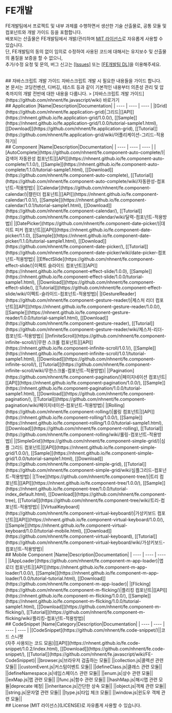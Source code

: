 FE개발
======================
FE개발팀에서 프로젝트 및 내부 과제를 수행하면서 생산한 기술 산출물로, 공통 모듈 및 컴포넌트와 개발 가이드 등을 포함합니다.<br>
배포되는 산출물은 FE개발팀에서 개발/관리하며 [MIT 라이선스](LICENSE)로 자유롭게 사용할 수 있습니다.<br>
단, FE개발팀의 동의 없이 임의로 수정하여 사용된 코드에 대해서는 유지보수 및 산출물의 품질을 보증을 할 수 없으니,<br>
추가/수정 요청 및 문의, 버그 신고는 [[Issues]](https://github.com/nhnent/fe.javascript/issues) 또는 [[FE개발팀 DL]](mailto:e0242@nhnent.com)을 이용해주세요.<br>

<br>
## 자바스크립트 개발 가이드
자바스크립트 개발 시 필요한 내용들을 가이드 합니다.<br>
본 문서는 코딩컨벤션, 디버깅, 테스트 등과 같이 기본적인 내용부터 의존성 관리 및 압축까지의 개발 전반에 대한 내용을 다룹니다.
> [자바스크립트 개발 가이드](https://github.com/nhnent/fe.javascript/wiki) 바로가기

<br>
## Application
|Name|Description|Documentation|
| ---- | ---- | ---- |
|[Grid](https://github.com/nhnent/fe.application-grid)|그리드|[[API]](https://nhnent.github.io/fe.application-grid/1.0.0/), [[Sample]](https://nhnent.github.io/fe.application-grid/1.0.0/tutorial-sample1.html),  [[Download]](https://github.com/nhnent/fe.application-grid), [[Tutorial]](https://github.com/nhnent/fe.application-grid/wiki/어플리케이션-그리드-적용하기)|
 
<br>
## Component
|Name|Description|Documentation|
| ---- | ---- | ---- |
|[AutoComplete](https://github.com/nhnent/fe.component-auto-complete/)|검색어 자동완성 컴포넌트|[[API]](https://nhnent.github.io/fe.component-auto-complete/1.1.0/), [[Sample]](https://nhnent.github.io/fe.component-auto-complete/1.1.0/tutorial-sample1.html),  [[Download]](https://github.com/nhnent/fe.component-auto-complete), [[Tutorial]](https://github.com/nhnent/fe.component-auto-complete/wiki/자동완성-컴포넌트-적용방법)|
|[Calendar](https://github.com/nhnent/fe.component-calendar/)|캘린더 컴포넌트|[[API]](https://nhnent.github.io/fe.component-calendar/1.0.1/), [[Sample]](https://nhnent.github.io/fe.component-calendar/1.0.1/tutorial-sample1.html), [[Download]](https://github.com/nhnent/fe.component-calendar/), [[Tutorial]](https://github.com/nhnent/fe.component-calendar/wiki/달력-컴포넌트-적용방법)|
|[DatePicker](https://github.com/nhnent/fe.component-date-picker/)|데이트 피커 컴포넌트|[[API]](https://nhnent.github.io/fe.component-date-picker/1.1.0), [[Sample]](https://nhnent.github.io/fe.component-date-picker/1.1.0/tutorial-sample1.html), [[Download]](https://github.com/nhnent/fe.component-date-picker/), [[Tutorial]](https://github.com/nhnent/fe.component-date-picker/wiki/date-picker-컴포넌트-적용방법)|
|[EffectSlide](https://github.com/nhnent/fe.component-effect-slide/)|이펙트 슬라이드 컴포넌트|[[API]](https://nhnent.github.io/fe.component-effect-slide/1.0.0), [[Sample]](https://nhnent.github.io/fe.component-effect-slide/1.0.0/tutorial-sample1.html), [[Download]](https://github.com/nhnent/fe.component-effect-slide/), [[Tutorial]](https://github.com/nhnent/fe.component-effect-slide/wiki/이펙트-슬라이드-컴포넌트-적용방법)|
|[GestureReader](https://github.com/nhnent/fe.component-gesture-reader/)|제스처 리더 컴포넌트|[[API]](https://nhnent.github.io/fe.component-gesture-reader/1.0.0/), [[Sample]](https://nhnent.github.io/fe.component-gesture-reader/1.0.0/tutorial-sample1.html),  [[Download]](https://github.com/nhnent/fe.component-gesture-reader), [[Tutorial]](https://github.com/nhnent/fe.component-gesture-reader/wiki/제스처-리더-컴포넌트-적용방법)|
|[InfiniteScroll](https://github.com/nhnent/fe.component-infinite-scroll/)|무한 스크롤 컴포넌트|[[API]](https://nhnent.github.io/fe.component-infinite-scroll/1.0.1/), [[Sample]](https://nhnent.github.io/fe.component-infinite-scroll/1.0.1/tutorial-sample1.html),  [[Download]](https://github.com/nhnent/fe.component-infinite-scroll/), [[Tutorial]](https://github.com/nhnent/fe.component-infinite-scroll/wiki/무한스크롤-컴포넌트-적용방법)|
|[Pagination](https://github.com/nhnent/fe.component-pagination/)|페이지네이션 컴포넌트|[[API]](https://nhnent.github.io/fe.component-pagination/1.0.0/), [[Sample]](https://nhnent.github.io/fe.component-pagination/1.0.0/tutorial-sample1.html),  [[Download]](https://github.com/nhnent/fe.component-pagination/), [[Tutorial]](https://github.com/nhnent/fe.component-pagination/wiki/페이지네이션-컴포넌트-적용방법)|
|[Rolling](https://github.com/nhnent/fe.component-rolling/)|롤링 컴포넌트|[[API]](https://nhnent.github.io/fe.component-rolling/1.0.0/), [[Sample]](https://nhnent.github.io/fe.component-rolling/1.0.0/tutorial-sample1.html), [[Download]](https://github.com/nhnent/fe.component-rolling), [[Tutorial]](https://github.com/nhnent/fe.component-rolling/wiki/롤링-컴포넌트-적용방법)|
|[SimpleGrid](https://github.com/nhnent/fe.component-simple-grid/)|심플 그리드 컴포넌트|[[API]](https://nhnent.github.io/fe.component-simple-grid/1.0.0/), [[Sample]](https://nhnent.github.io/fe.component-simple-grid/1.0.0/tutorial-sample1.html),  [[Download]](https://github.com/nhnent/fe.component-simple-grid), [[Tutorial]](https://github.com/nhnent/fe.component-simple-grid/wiki/심플그리드-컴포넌트-적용방법)|
|[Tree](https://github.com/nhnent/fe.component-tree/)|트리 컴포넌트|[[API]](https://nhnent.github.io/fe.component-tree/1.0.0/), [[Sample]](https://nhnent.github.io/fe.component-tree/1.0.0/tutorial-index_default.html),  [[Download]](https://github.com/nhnent/fe.component-tree), [[Tutorial]](https://github.com/nhnent/fe.component-tree/wiki/트리-컴포넌트-적용방법)|
|[VirtualKeyboard](https://github.com/nhnent/fe.component-virtual-keyboard/)|가상키보드 컴포넌트|[[API]](https://nhnent.github.io/fe.component-virtual-keyboard/1.0.0/), [[Sample]](https://nhnent.github.io/fe.component-virtual-keyboard/1.0.0/tutorial-mobile.html),  [[Download]](https://github.com/nhnent/fe.component-virtual-keyboard), [[Tutorial]](https://github.com/nhnent/fe.component-virtual-keyboard/wiki/가상키보드-컴포넌트-적용방법)|

<br>
## Mobile Component
|Name|Description|Documentation|
| ---- | ---- | ---- |
|[AppLoader](https://github.com/nhnent/fe.component-m-app-loader)|앱로더 컴포넌트|[[API]](https://nhnent.github.io/fe.component-m-app-loader/1.0.0/), [[Sample]](https://nhnent.github.io/fe.component-m-app-loader/1.0.0/tutorial-tutorial.html),  [[Download]](https://github.com/nhnent/fe.component-m-app-loader)|
|[Flicking](https://github.com/nhnent/fe.component-m-flicking/)|플리킹 컴포넌트|[[API]](https://nhnent.github.io/fe.component-m-flicking/1.0.0/), [[Sample]](https://nhnent.github.io/fe.component-m-flicking/1.0.0/tutorial-sample1.html),  [[Download]](https://github.com/nhnent/fe.component-m-flicking/), [[Tutorial]](https://github.com/nhnent/fe.component-m-flicking/wiki/플리킹-컴포넌트-적용방법)|

<br>
## CodeSnippet
|Name|Category|Description|Documentation|
| ---- | ---- | ---- | ---- |
|[CodeSnippet](https://github.com/nhnent/fe.code-snippet/)||코드 스니펫<br>(자주 사용되는 코드 모음)|[[API]](https://nhnent.github.io/fe.code-snippet/1.0.2/index.html), [[Download]](https://github.com/nhnent/fe.code-snippet/), [[Tutorial]](https://github.com/nhnent/fe.javascript/wiki/FE-CodeSnippet)|
||browser.js|브라우저 검출하는 모듈||
||collection.js|콜렉션 관련 모듈||
||customEvent.js|커스텀이벤트 모듈||
||defineClass.js|클래스 관련 모듈||
||defineNamespace.js|네임스페이스 관련 모듈||
||enum.js|상수 관련 모듈||
||exMap.js|맵 관련 모듈||
||func.js|함수 관련 모듈||
||hashMap.js|해시맵 관련 모듈|deprecate 예정|
||inheritance.js|간단한 상속 모듈||
||object.js|객체 관련 모듈||
||string.js|문자열 관련 모듈||
||type.js|타입 체크 모듈||
||window.js|윈도우 객체 관련 모듈||


<br>
## License
[MIT 라이선스](LICENSE)로 자유롭게 사용할 수 있습니다.
